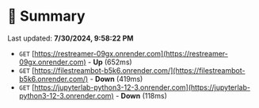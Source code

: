# 📖 Summary
Last updated: **7/30/2024, 9:58:22 PM**

- `GET` [https://restreamer-09gx.onrender.com](https://restreamer-09gx.onrender.com) - **Up** (652ms)
- `GET` [https://filestreambot-b5k6.onrender.com/](https://filestreambot-b5k6.onrender.com/) - **Down** (419ms)
- `GET` [https://jupyterlab-python3-12-3.onrender.com](https://jupyterlab-python3-12-3.onrender.com) - **Down** (118ms)
